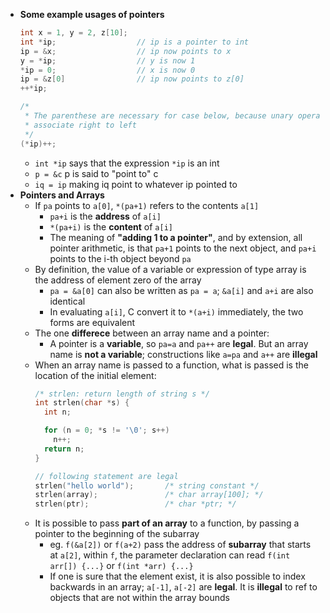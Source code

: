 - **Some example usages of pointers**
  ```c
  int x = 1, y = 2, z[10];
  int *ip;                  // ip is a pointer to int
  ip = &x;                  // ip now points to x
  y = *ip;                  // y is now 1
  *ip = 0;                  // x is now 0
  ip = &z[0]                // ip now points to z[0]
  ++*ip;

  /*
   * The parenthese are necessary for case below, because unary operator like * and ++
   * associate right to left
   */
  (*ip)++;
  ```
  - `int *ip` says that the expression `*ip` is an int
  - `p = &c` p is said to "point to"  c
  - `iq = ip` making iq point to whatever ip pointed to
- **Pointers and Arrays**
  - If `pa` points to `a[0]`, `*(pa+1)` refers to the contents `a[1]`
    - `pa+i` is the **address** of `a[i]`
    - `*(pa+i)` is the **content** of `a[i]`
    - The meaning of **"adding 1 to a pointer"**, and by extension, all pointer arithmetic, is that `pa+1` points to the next object, and `pa+i` points to the i-th object beyond `pa`
  - By definition, the value of a variable or expression of type array is the address of element zero of the array
    - `pa = &a[0]` can also be written as `pa = a`; `&a[i]` and `a+i` are also identical
    - In evaluating `a[i]`, C convert it to `*(a+i)` immediately, the two forms are equivalent
  - The one **differece** between an array name and a pointer:
    - A pointer is a **variable**, so `pa=a` and `pa++` are **legal**. But an array name is **not a variable**; constructions like `a=pa` and `a++` are **illegal**
  - When an array name is passed to a function, what is passed is the location of the initial element:
    ```c
    /* strlen: return length of string s */
    int strlen(char *s) {
      int n;

      for (n = 0; *s != '\0'; s++)
        n++;
      return n;
    }

    // following statement are legal
    strlen("hello world");       /* string constant */
    strlen(array);               /* char array[100]; */
    strlen(ptr);                 /* char *ptr; */
    ```
  - It is possible to pass **part of an array** to a function, by passing a pointer to the beginning of the subarray
    - eg. `f(&a[2])` or `f(a+2)` pass the address of **subarray** that starts at `a[2]`, within `f`, the parameter declaration can read `f(int arr[]) {...}` or `f(int *arr) {...}`
    - If one is sure that the element exist, it is also possible to index backwards in an array; `a[-1]`, `a[-2]` are **legal**. It is **illegal** to ref to objects that are not within the array bounds

